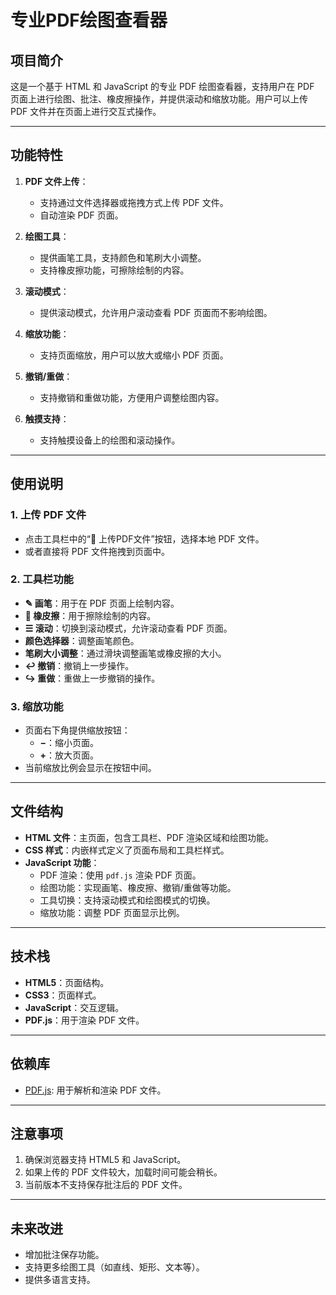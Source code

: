 # 专业PDF绘图查看器

## 项目简介
这是一个基于 HTML 和 JavaScript 的专业 PDF 绘图查看器，支持用户在 PDF 页面上进行绘图、批注、橡皮擦操作，并提供滚动和缩放功能。用户可以上传 PDF 文件并在页面上进行交互式操作。

---

## 功能特性
1. **PDF 文件上传**：
   - 支持通过文件选择器或拖拽方式上传 PDF 文件。
   - 自动渲染 PDF 页面。

2. **绘图工具**：
   - 提供画笔工具，支持颜色和笔刷大小调整。
   - 支持橡皮擦功能，可擦除绘制的内容。

3. **滚动模式**：
   - 提供滚动模式，允许用户滚动查看 PDF 页面而不影响绘图。

4. **缩放功能**：
   - 支持页面缩放，用户可以放大或缩小 PDF 页面。

5. **撤销/重做**：
   - 支持撤销和重做功能，方便用户调整绘图内容。

6. **触摸支持**：
   - 支持触摸设备上的绘图和滚动操作。

---

## 使用说明

### 1. 上传 PDF 文件
- 点击工具栏中的“📁 上传PDF文件”按钮，选择本地 PDF 文件。
- 或者直接将 PDF 文件拖拽到页面中。

### 2. 工具栏功能
- **✎ 画笔**：用于在 PDF 页面上绘制内容。
- **🧹 橡皮擦**：用于擦除绘制的内容。
- **☰ 滚动**：切换到滚动模式，允许滚动查看 PDF 页面。
- **颜色选择器**：调整画笔颜色。
- **笔刷大小调整**：通过滑块调整画笔或橡皮擦的大小。
- **↩ 撤销**：撤销上一步操作。
- **↪ 重做**：重做上一步撤销的操作。

### 3. 缩放功能
- 页面右下角提供缩放按钮：
  - **−**：缩小页面。
  - **+**：放大页面。
- 当前缩放比例会显示在按钮中间。

---

## 文件结构
- **HTML 文件**：主页面，包含工具栏、PDF 渲染区域和绘图功能。
- **CSS 样式**：内嵌样式定义了页面布局和工具栏样式。
- **JavaScript 功能**：
  - PDF 渲染：使用 `pdf.js` 渲染 PDF 页面。
  - 绘图功能：实现画笔、橡皮擦、撤销/重做等功能。
  - 工具切换：支持滚动模式和绘图模式的切换。
  - 缩放功能：调整 PDF 页面显示比例。

---

## 技术栈
- **HTML5**：页面结构。
- **CSS3**：页面样式。
- **JavaScript**：交互逻辑。
- **PDF.js**：用于渲染 PDF 文件。

---

## 依赖库
- [PDF.js](https://mozilla.github.io/pdf.js/): 用于解析和渲染 PDF 文件。

---

## 注意事项
1. 确保浏览器支持 HTML5 和 JavaScript。
2. 如果上传的 PDF 文件较大，加载时间可能会稍长。
3. 当前版本不支持保存批注后的 PDF 文件。

---

## 未来改进
- 增加批注保存功能。
- 支持更多绘图工具（如直线、矩形、文本等）。
- 提供多语言支持。